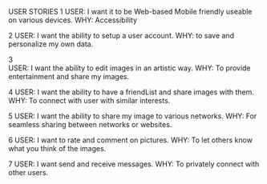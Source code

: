 USER STORIES
1
USER: I want it to be Web-based Mobile friendly
useable on various devices.
WHY: Accessibility

2
USER: I want the ability to setup a user account.
WHY: to save and personalize my own data.

 
3	
USER: I want the ability to edit images in an artistic way.
WHY: To provide entertainment and share my images.


4
USER: I want the ability to have a friendList and share images with them.
WHY: To connect with user with similar interests.


5
USER: I want the ability to share my image to various networks.
WHY: For seamless sharing between networks or websites.


6
USER: I want to rate and comment on pictures.
WHY: To let others know what you think of the images.

7
USER: I want send and receive messages.
WHY: To privately connect with other users.
